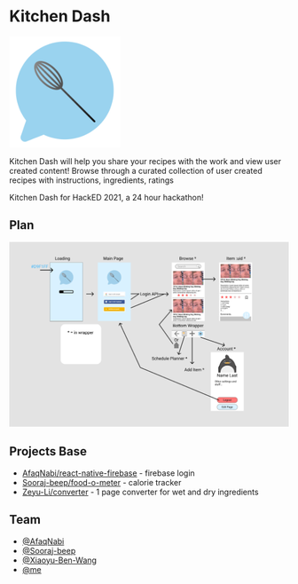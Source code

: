 # Kitchen Dash

<img src="img/logo.png" alt="logo" style="text-align:center;"  width="200" height="200"  />

Kitchen Dash will help you share your recipes with the work and view user created content! Browse through a curated collection of user created recipes with instructions, ingredients, ratings



Kitchen Dash for HackED 2021, a 24 hour hackathon! 

## Plan

![board](img/board.png)



## Projects Base

* [AfaqNabi/react-native-firebase](https://github.com/AfaqNabi/react-native-firebase) - firebase login
* [Sooraj-beep/food-o-meter](https://github.com/Sooraj-beep/food-o-meter) - calorie tracker
* [Zeyu-Li/converter](https://github.com/Zeyu-Li/converter) - 1 page converter for wet and dry ingredients



## Team

* [@AfaqNabi](https://github.com/AfaqNabi)
* [@Sooraj-beep](https://github.com/Sooraj-beep)
* [@Xiaoyu-Ben-Wang](https://github.com/Xiaoyu-Ben-Wang)
* [@me](https://github.com/Zeyu-Li)

